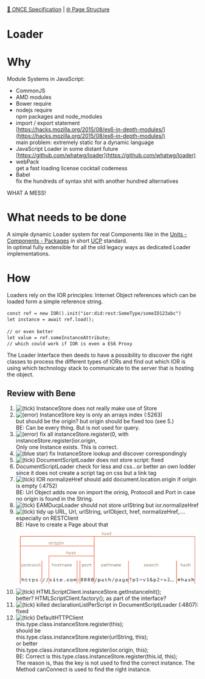 [📁 ONCE Specification](../once-specification.entry.md) | [🌐 Page Structure](/cerulean-circle-unlimited-2cu/blob/main/2cu.atlassian.net/wiki/spaces/CCU/pages/)

# Loader

# Why

Module Systems in JavaScript:

- CommonJS
- AMD modules
- Bower require
- nodejs require  
npm packages and node\_modules
- import / export statement  
[https://hacks.mozilla.org/2015/08/es6-in-depth-modules/](https://hacks.mozilla.org/2015/08/es6-in-depth-modules/)  
main problem: extremely static for a dynamic language
- JavaScript Loader in some distant future  
[https://github.com/whatwg/loader](https://github.com/whatwg/loader)
- webPack  
get a fast loading license cocktail codemess
- Babel  
fix the hundreds of syntax shit with another hundred alternatives

WHAT A MESS!

# What needs to be done

A simple dynamic Loader system for real Components like in the [Units - Components - Packages](/cerulean-circle-unlimited-2cu/blob/main/2cu.atlassian.net/wiki/spaces/CCU/pages/288981051/UCP.md) in short [UCP](../../../development/coast/eamducp-repository/ucp.md) standard.  
In optimal fully extensible for all the old legacy ways as dedicated Loader implementations.

# How

Loaders rely on the IOR principles: Internet Object references which can be loaded form a simple reference string.

```
const ref = new IOR().init("ior:did:rest:SomeType/someID123abc")
let instance = await ref.load();

// or even better
let value = ref.someInstanceAttribute;
// which could work if IOR is even a ES6 Proxy
```

The Loader Interface then deeds to have a possibility to discover the right classes to process the different types of IORs and find out which IOR is using which technology stack to communicate to the server that is hosting the object.

## Review with Bene

1. ![(tick)](https://2cu.atlassian.net/wiki/s/1732347312/6452/9ec310e9ed617fde640b4372fb0e11f5501675fa/_/images/icons/emoticons/check.png)
 InstanceStore does not really make use of Store
2. ![(error)](https://2cu.atlassian.net/wiki/s/1732347312/6452/9ec310e9ed617fde640b4372fb0e11f5501675fa/_/images/icons/emoticons/error.png)
 InstanceStore key is only an arrays index (:5263)  
but should be the origin? but origin should be fixed too (see 5.)  
BE: Can be every thing. But is not used for query.
3. ![(error)](https://2cu.atlassian.net/wiki/s/1732347312/6452/9ec310e9ed617fde640b4372fb0e11f5501675fa/_/images/icons/emoticons/error.png)
 fix all instanceStore.register(0, with instanceStore.register(ior.origin,  
Only one Instance exists. This is correct.
4. ![(blue star)](https://2cu.atlassian.net/wiki/s/1732347312/6452/9ec310e9ed617fde640b4372fb0e11f5501675fa/_/images/icons/emoticons/72/2753.png)
 fix InstanceStore lookup and discover correspondingly
5. ![(tick)](https://2cu.atlassian.net/wiki/s/1732347312/6452/9ec310e9ed617fde640b4372fb0e11f5501675fa/_/images/icons/emoticons/check.png)
 DocumentScriptLoader does not store script: fixed
6. DocumentScriptLoader check for less and css…or better an own lodder since it does not create a script tag on css but a link tag
7. ![(tick)](https://2cu.atlassian.net/wiki/s/1732347312/6452/9ec310e9ed617fde640b4372fb0e11f5501675fa/_/images/icons/emoticons/check.png)
 IOR normalizeHref should add document.location.origin if origin is empty (:4752)  
BE: Url Object adds now on import the orinig, Protocoll and Port in case no origin is found in the String.
8. ![(tick)](https://2cu.atlassian.net/wiki/s/1732347312/6452/9ec310e9ed617fde640b4372fb0e11f5501675fa/_/images/icons/emoticons/check.png)
 EAMDucpLoader should not store urlString but ior.normalizeHref
9. ![(tick)](https://2cu.atlassian.net/wiki/s/1732347312/6452/9ec310e9ed617fde640b4372fb0e11f5501675fa/_/images/icons/emoticons/check.png)
 tidy up URL, Url, urlString, urlObject, href, normalizeHref,….  
especially on RESTClient  
BE: Have to create a Page about that![](./attachments/grafik-20210511-074742.png)
10. ![(tick)](https://2cu.atlassian.net/wiki/s/1732347312/6452/9ec310e9ed617fde640b4372fb0e11f5501675fa/_/images/icons/emoticons/check.png)
 HTMLScriptClient.instanceStore.getInstanceInit();  
better? HTMLScriptClient.factory(); as part of the interface?
11. ![(tick)](https://2cu.atlassian.net/wiki/s/1732347312/6452/9ec310e9ed617fde640b4372fb0e11f5501675fa/_/images/icons/emoticons/check.png)
 killed declarationListPerScript in DocumentScriptLoader (:4807): fixed
12. ![(tick)](https://2cu.atlassian.net/wiki/s/1732347312/6452/9ec310e9ed617fde640b4372fb0e11f5501675fa/_/images/icons/emoticons/check.png)
 DefaultHTTPClient  
this.type.class.instanceStore.register(this);  
should be  
this.type.class.instanceStore.register(urlString, this);  
or better  
this.type.class.instanceStore.register(ior.origin, this);  
BE: Correct is this.type.class.instanceStore.register(this.id, this);  
The reason is, thas the key is not used to find the correct instance. The Method canConnect is used to find the right instance.